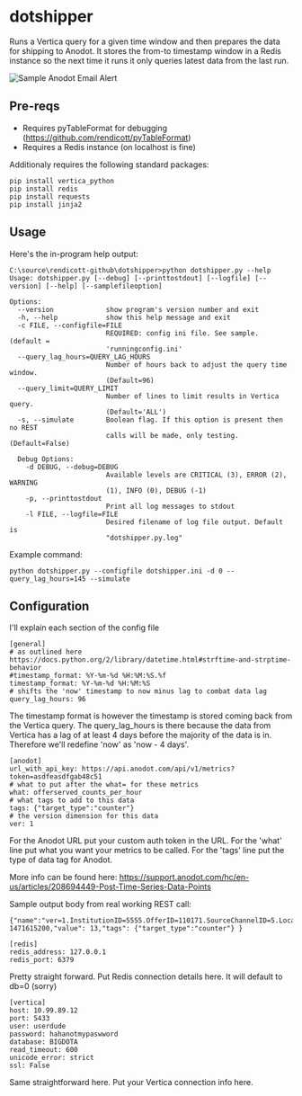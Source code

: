 # dotshipper

Runs a Vertica query for a given time window and then prepares the data for shipping to Anodot. It stores the from-to timestamp window in a Redis instance so the next time it runs it only queries latest data from the last run. 

![Sample Anodot Email Alert](../images/anodot-alert.PNG)

## Pre-reqs

- Requires pyTableFormat for debugging (https://github.com/rendicott/pyTableFormat)
- Requires a Redis instance (on localhost is fine)


Additionaly requires the following standard packages:
```
pip install vertica_python
pip install redis
pip install requests
pip install jinja2
```

## Usage

Here's the in-program help output:
```
C:\source\rendicott-github\dotshipper>python dotshipper.py --help
Usage: dotshipper.py [--debug] [--printtostdout] [--logfile] [--version] [--help] [--samplefileoption]

Options:
  --version             show program's version number and exit
  -h, --help            show this help message and exit
  -c FILE, --configfile=FILE
                        REQUIRED: config ini file. See sample. (default =
                        'runningconfig.ini'
  --query_lag_hours=QUERY_LAG_HOURS
                        Number of hours back to adjust the query time window.
                        (Default=96)
  --query_limit=QUERY_LIMIT
                        Number of lines to limit results in Vertica query.
                        (Default='ALL')
  -s, --simulate        Boolean flag. If this option is present then no REST
                        calls will be made, only testing. (Default=False)

  Debug Options:
    -d DEBUG, --debug=DEBUG
                        Available levels are CRITICAL (3), ERROR (2), WARNING
                        (1), INFO (0), DEBUG (-1)
    -p, --printtostdout
                        Print all log messages to stdout
    -l FILE, --logfile=FILE
                        Desired filename of log file output. Default is
                        "dotshipper.py.log"

```


Example command:
```
python dotshipper.py --configfile dotshipper.ini -d 0 --query_lag_hours=145 --simulate
```


## Configuration

I'll explain each section of the config file

```
[general]
# as outlined here https://docs.python.org/2/library/datetime.html#strftime-and-strptime-behavior
#timestamp_format: %Y-%m-%d %H:%M:%S.%f
timestamp_format: %Y-%m-%d %H:%M:%S
# shifts the 'now' timestamp to now minus lag to combat data lag
query_lag_hours: 96
```
The timestamp format is however the timestamp is stored coming back from the Vertica query.
The query_lag_hours is there because the data from Vertica has a lag of at least 4 days before the majority of the data is in. Therefore we'll redefine 'now' as 'now - 4 days'. 


```
[anodot]
url_with_api_key: https://api.anodot.com/api/v1/metrics?token=asdfeasdfgab48c51
# what to put after the what= for these metrics
what: offerserved_counts_per_hour
# what tags to add to this data
tags: {"target_type":"counter"}
# the version dimension for this data
ver: 1
```
For the Anodot URL put your custom auth token in the URL. 
For the 'what' line put what you want your metrics to be called. 
For the 'tags' line put the type of data tag for Anodot.

More info can be found here: https://support.anodot.com/hc/en-us/articles/208694449-Post-Time-Series-Data-Points

Sample output body from real working REST call:
```
{"name":"ver=1.InstitutionID=5555.OfferID=110171.SourceChannelID=5.LocationID=7.SourceDisplayID=7.DisplayID=2.MarkServedMethodID=0.SourceMarkServedMethodID=13.what=offerserved_counts_per_hour","timestamp": 1471615200,"value": 13,"tags": {"target_type":"counter"} }
```

```
[redis]
redis_address: 127.0.0.1
redis_port: 6379
```
Pretty straight forward. Put Redis connection details here. It will default to db=0 (sorry)

```
[vertica]
host: 10.99.89.12
port: 5433
user: userdude
password: hahanotmypaswword
database: BIGDOTA
read_timeout: 600
unicode_error: strict
ssl: False
```
Same straightforward here. Put your Vertica connection info here. 